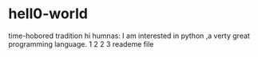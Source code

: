 # hell0-world
time-hobored tradition
hi humnas:
I am interested in python ,a verty great programming language.
1
2
2
3
reademe file
